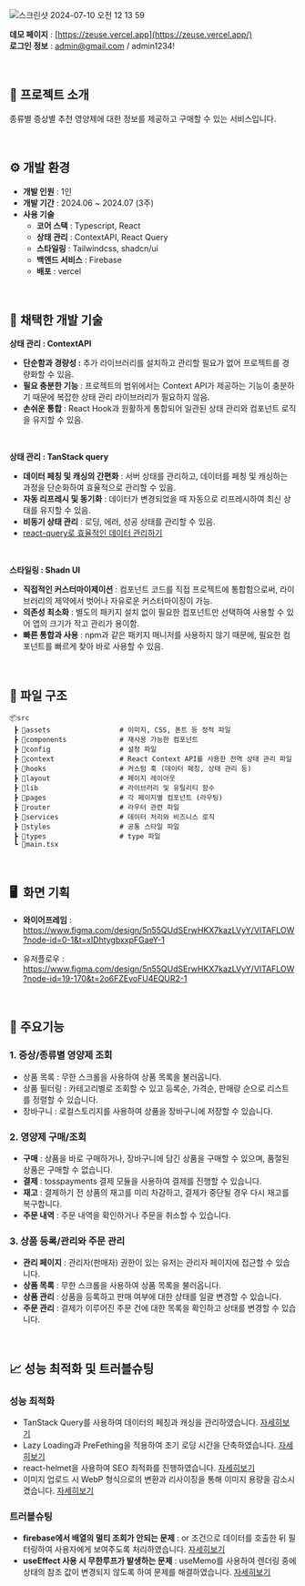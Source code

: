 
![스크린샷 2024-07-10 오전 12 13 59](https://github.com/wisdom-13/vita-flow/assets/77341912/afffbbdb-2ef7-4966-a516-2cd953d2b6bc)


**데모 페이지** : [https://zeuse.vercel.app](https://zeuse.vercel.app/) <br>
**로그인 정보** : [admin@gmail.com](mailto:admin@gmail.com) / admin1234!

<br>

## 💊 프로젝트 소개

종류별 증상별 추천 영양제에 대한 정보를 제공하고 구매할 수 있는 서비스입니다.

<br>

## ⚙️ 개발 환경


- **개발 인원** : 1인
- **개발 기간** : 2024.06 ~ 2024.07 (3주)
- **사용 기술**
    - **코어 스택** : Typescript, React
    - **상태 관리** : ContextAPI, React Query
    - **스타일링** : Tailwindcss, shadcn/ui
    - **백엔드 서비스** : Firebase
    - **배포** : vercel

<br>

## 🔧 채택한 개발 기술


**상태 관리 : ContextAPI**

- **단순함과 경량성 :** 추가 라이브러리를 설치하고 관리할 필요가 없어 프로젝트를 경량화할 수 있음.
- **필요 충분한 기능** : 프로젝트의 범위에서는 Context API가 제공하는 기능이 충분하기 때문에 복잡한 상태 관리 라이브러리가 필요하지 않음.
- **손쉬운 통합** : React Hook과 원활하게 통합되어 일관된 상태 관리와 컴포넌트 로직을 유지할 수 있음.

<br>

**상태 관리 : TanStack query**

- **데이터 페칭 및 캐싱의 간편화** : 서버 상태를 관리하고, 데이터를 페칭 및 캐싱하는 과정을 단순화하여 효율적으로 관리할 수 있음.
- **자동 리프레시 및 동기화** : 데이터가 변경되었을 때 자동으로 리프레시하여 최신 상태를 유지할 수 있음.
- **비동기 상태 관리** : 로딩, 에러, 성공 상태를 관리할 수 있음.
- [react-query로 효율적인 데이터 관리하기](https://velog.io/@wisdom-13/react-query%EB%A1%9C-%ED%9A%A8%EC%9C%A8%EC%A0%81%EC%9D%B8-%EB%8D%B0%EC%9D%B4%ED%84%B0-%EA%B4%80%EB%A6%AC%ED%95%98%EA%B8%B0)

<br>

**스타일링 : Shadn UI**

- **직접적인 커스터마이제이션** : 컴포넌트 코드를 직접 프로젝트에 통합함으로써, 라이브러리의 제약에서 벗어나 자유로운 커스터마이징이 가능.
- **의존성 최소화** : 별도의 패키지 설치 없이 필요한 컴포넌트만 선택하여 사용할 수 있어 앱의 크기가 작고 관리가 용이함.
- **빠른 통합과 사용** : npm과 같은 패키지 매니저를 사용하지 않기 때문에, 필요한 컴포넌트를 빠르게 찾아 바로 사용할 수 있음.

<br>

## 📂 파일 구조


```
📦src
 ┣ 📂assets                 # 이미지, CSS, 폰트 등 정적 파일
 ┣ 📂components             # 재사용 가능한 컴포넌트
 ┣ 📂config                 # 설정 파일
 ┣ 📂context                # React Context API를 사용한 전역 상태 관리 파일
 ┣ 📂hooks                  # 커스텀 훅 (데이터 페칭, 상태 관리 등)
 ┣ 📂layout                 # 페이지 레이아웃
 ┣ 📂lib                    # 라이브러리 및 유틸리티 함수
 ┣ 📂pages                  # 각 페이지별 컴포넌트 (라우팅)
 ┣ 📂router                 # 라우터 관련 파일
 ┣ 📂services               # 데이터 처리와 비즈니스 로직
 ┣ 📂styles                 # 공통 스타일 파일
 ┣ 📂types                  # type 파일
 ┗ 📜main.tsx

```

<br>

## 🖥️  화면 기획


- **와이어프레임** : https://www.figma.com/design/5n55QUdSErwHKX7kazLVyY/VITAFLOW?node-id=0-1&t=xIDhtygbxxpFGaeY-1
    

    
- 유저플로우 : https://www.figma.com/design/5n55QUdSErwHKX7kazLVyY/VITAFLOW?node-id=19-170&t=2o6FZEvoFU4EQUR2-1
    
  

<br>

## **🌟**  주요기능


### 1. 증상/종류별 영양제 조회

- 상품 목록 : 무한 스크롤을 사용하여 상품 목록을 불러옵니다.
- 상품 필터링 : 카테고리별로 조회할 수 있고 등록순, 가격순, 판매량 순으로 리스트를 정렬할 수 있습니다.
- 장바구니 : 로컬스토리지를 사용하여 상품을 장바구니에 저장할 수 있습니다.


### 2. 영양제 구매/조회

- **구매** : 상품을 바로 구매하거나, 장바구니에 담긴 상품을 구매할 수 있으며, 품절된 상품은 구매할 수 없습니다.
- **결제** : tosspayments 결제 모듈을 사용하여 결제를 진행할 수 있습니다.
- **재고** : 결제하기 전 상품의 재고를 미리 차감하고, 결제가 중단될 경우 다시 재고를 복구합니다.
- **주문 내역** : 주문 내역을 확인하거나 주문을 취소할 수 있습니다.


### 3. 상품 등록/관리와 주문 관리

- **관리 페이지** : 관리자(판매자) 권한이 있는 유저는 관리자 페이지에 접근할 수 있습니다.
- **상품 목록** : 무한 스크롤을 사용하여 상품 목록을 불러옵니다.
- **상품 관리** : 상품을 등록하고 판매 여부에 대한 상태를 일괄 변경할 수 있습니다.
- **주문 관리** : 결제가 이루어진 주문 건에 대한 목록을 확인하고 상태를 변경할 수 있습니다.

<br>

## **📈 성능 최적화 및 트러블슈팅**

### **성능 최적화**

- TanStack Query를 사용하여 데이터의 페칭과 캐싱을 관리하였습니다. [자세히보기](https://www.notion.so/TanStack-query-d9ceefa5e12846238440dbde8f8d2ed4?pvs=21)
- Lazy Loading과 PreFething을 적용하여 초기 로딩 시간을 단축하였습니다. [자세히보기](https://www.notion.so/PreFethcing-LazyLoading-c3aa262e7c914a9387437e60c8affa8d?pvs=21)
- react-helmet을 사용하여 SEO 최적화를 진행하였습니다. [자세히보기](https://www.notion.so/SEO-bf214e0118b94f2a8fb4aff5601dd988?pvs=21)
- 이미지 업로드 시 WebP 형식으로의 변환과 리사이징을 통해 이미지 용량을 감소시켰습니다. [자세히보기](https://www.notion.so/5ec185b2cdc545f6af1242e3fb8f9d55?pvs=21)


### **트러블슈팅**

- **firebase에서 배열의 멀티 조회가 안되는 문제** : or 조건으로 데이터를 호출한 뒤 필터링하여 사용자에게 보여주도록 처리하였습니다. [자세히보기](https://www.notion.so/firebase-79c79880e16745fd8c5c40cc7aff3c31?pvs=21)
- **useEffect 사용 시 무한루프가 발생하는 문제** : useMemo를 사용하여 렌더링 중에 상태의 참조 값이 변경되지 않도록 하여 문제를 해결하였습니다. [자세히보기](https://www.notion.so/useEffect-25d2be4a06fa4bacbfebca91778dbd27?pvs=21)
